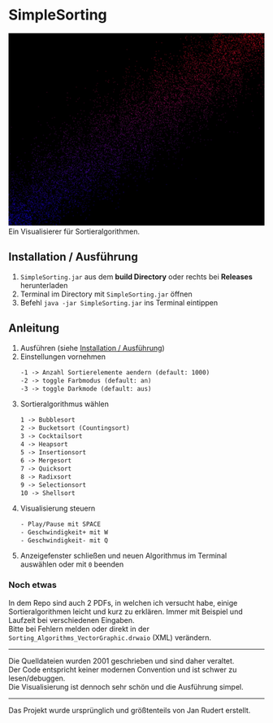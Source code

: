 # SimpleSorting
![Demo GIF could not load, download the program to run it by yourself](demo.gif)  
Ein Visualisierer für Sortieralgorithmen.

## Installation / Ausführung
1. `SimpleSorting.jar` aus dem **build Directory** oder rechts bei **Releases** herunterladen
2. Terminal im Directory mit `SimpleSorting.jar` öffnen
3. Befehl `java -jar SimpleSorting.jar` ins Terminal eintippen

## Anleitung
1. Ausführen (siehe [Installation / Ausführung](#Installation--Ausführung))
2. Einstellungen vornehmen
   ```
   -1 -> Anzahl Sortierelemente aendern (default: 1000)
   -2 -> toggle Farbmodus (default: an)
   -3 -> toggle Darkmode (default: aus)
   ```
3. Sortieralgorithmus wählen
   ```
   1 -> Bubblesort
   2 -> Bucketsort (Countingsort)
   3 -> Cocktailsort
   4 -> Heapsort
   5 -> Insertionsort
   6 -> Mergesort
   7 -> Quicksort
   8 -> Radixsort
   9 -> Selectionsort
   10 -> Shellsort
   ```
4. Visualisierung steuern
   ```
   - Play/Pause mit SPACE
   - Geschwindigkeit+ mit W
   - Geschwindigkeit- mit Q
   ```
5. Anzeigefenster schließen und neuen Algorithmus im Terminal auswählen oder mit `0` beenden

### Noch etwas
In dem Repo sind auch 2 PDFs, in welchen ich versucht habe,
einige Sortieralgorithmen leicht und kurz zu erklären.
Immer mit Beispiel und Laufzeit bei verschiedenen Eingaben.<br>
Bitte bei Fehlern melden oder direkt in der ``Sorting_Algorithms_VectorGraphic.drwaio`` (XML) verändern.

<hr>
Die Quelldateien wurden 2001 geschrieben und sind daher veraltet.<br>
Der Code entspricht keiner modernen Convention und ist schwer zu lesen/debuggen.<br>
Die Visualisierung ist dennoch sehr schön und die Ausführung simpel.
<hr>
Das Projekt wurde ursprünglich und größtenteils von Jan Rudert erstellt.
